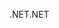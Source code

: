 <span data-ttu-id="9db0a-101">.NET</span><span class="sxs-lookup"><span data-stu-id="9db0a-101">.NET</span></span>